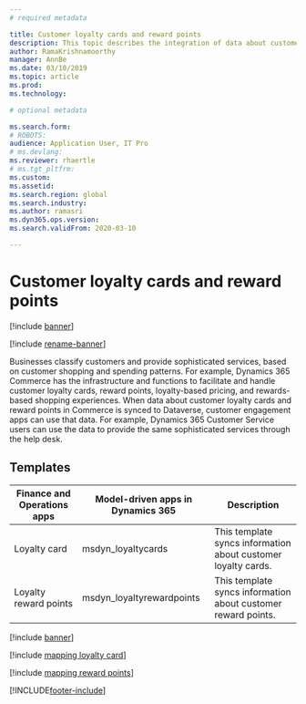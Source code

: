 ```yaml
---
# required metadata

title: Customer loyalty cards and reward points
description: This topic describes the integration of data about customer loyalty cards and reward points in dual-write.
author: RamaKrishnamoorthy
manager: AnnBe
ms.date: 03/10/2019
ms.topic: article
ms.prod: 
ms.technology: 

# optional metadata

ms.search.form: 
# ROBOTS: 
audience: Application User, IT Pro
# ms.devlang: 
ms.reviewer: rhaertle
# ms.tgt_pltfrm: 
ms.custom: 
ms.assetid: 
ms.search.region: global
ms.search.industry: 
ms.author: ramasri
ms.dyn365.ops.version: 
ms.search.validFrom: 2020-03-10

---
```


# Customer loyalty cards and reward points

[!include [banner](../../includes/banner.md)]

[!include [rename-banner](~/includes/cc-data-platform-banner.md)]

Businesses classify customers and provide sophisticated services, based on customer shopping and spending patterns. For example, Dynamics 365 Commerce has the infrastructure and functions to facilitate and handle customer loyalty cards, reward points, loyalty-based pricing, and rewards-based shopping experiences. When data about customer loyalty cards and reward points in Commerce is synced to Dataverse, customer engagement apps can use that data. For example, Dynamics 365 Customer Service users can use the data to provide the same sophisticated services through the help desk.

## Templates

| Finance and Operations apps | Model-driven apps in Dynamics 365 | Description |
|-----------------------------|-----------------------------------|-------------|
| Loyalty card                | msdyn\_loyaltycards               | This template syncs information about customer loyalty cards. |
| Loyalty reward points       | msdyn\_loyaltyrewardpoints        | This template syncs information about customer reward points. |

[!include [banner](../../includes/dual-write-symbols.md)]

[!include [mapping loyalty card](includes/LoyaltyCard-msdyn-loyaltycards.md)]

[!include [mapping reward points](includes/LoyaltyRewardPoints-msdyn-loyaltyrewardpoints.md)]


[!INCLUDE[footer-include](../../../../includes/footer-banner.md)]
